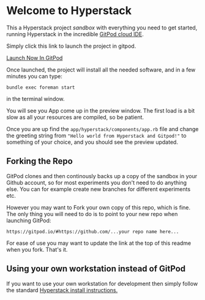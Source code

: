 # Welcome to Hyperstack

This a Hyperstack project *sandbox* with everything you need
to get started, running Hyperstack in the incredible [GitPod cloud IDE](https://gitpod.io).

Simply click this link to launch the project in gitpod.  

[Launch Now In GitPod](https://gitpod.io/#https://github.com/hyperstack-org/blank-gitpod)

Once launched, the project will install all the needed software,
and in a few minutes you can type:

`bundle exec foreman start` 

in the terminal window.

You will see you App come up in the preview window.
The first load is a bit slow as all your resources are
compiled, so be patient.

Once you are up find the `app/hyperstack/components/app.rb` file and change the greeting string
from 
`"Hello world from Hyperstack and Gitpod!"` to something of your choice,
and you should see the preview updated.

## Forking the Repo

GitPod clones and then continously backs up a copy of the sandbox in your Github account, so for most experiments you don't
need to do anything else.  You can for example create new branches for different experiments etc. 

However you may want to Fork your own copy of this repo, which is fine.  The only thing you will need to do is to
point to your new repo when launching GitPod:

`https://gitpod.io/#https://github.com/...your repo name here...`

For ease of use you may want to update the link at the top of this readme when you fork.  That's it.

## Using your own workstation instead of GitPod

If you want to use your own workstation for development then simply follow the standard [Hyperstack install instructions.](https://github.com/hyperstack-org/hyperstack/tree/edge/install)